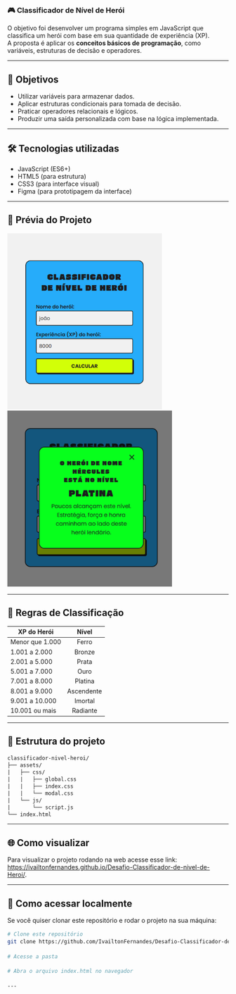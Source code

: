 ### 🎮 Classificador de Nível de Herói

 O objetivo foi desenvolver um programa simples em JavaScript que classifica um herói com base em sua quantidade de experiência (XP).  
A proposta é aplicar os **conceitos básicos de programação**, como variáveis, estruturas de decisão e operadores.

---

## 🎯 Objetivos

- Utilizar variáveis para armazenar dados.
- Aplicar estruturas condicionais para tomada de decisão.
- Praticar operadores relacionais e lógicos.
- Produzir uma saída personalizada com base na lógica implementada.

---

## 🛠 Tecnologias utilizadas

- JavaScript (ES6+)
- HTML5 (para estrutura)
-  CSS3 (para interface visual)
- Figma (para prototipagem da interface)

---

## 📸 Prévia do Projeto
<img src="./assets/previa nivel de heroi.png" alt="Prévia do projeto" width="auto" height="400"> <img src="./assets/previa nivel de heroi 2.png" alt="Prévia do projeto" width="auto" height="400">



---

## 🔢 Regras de Classificação
| XP do Herói | Nível |
| --- | :---: |
| Menor que 1.000 |	Ferro |
| 1.001 a 2.000 |	Bronze |
| 2.001 a 5.000 |	Prata |
| 5.001 a 7.000 |	Ouro |
| 7.001 a 8.000 |	Platina |
| 8.001 a 9.000 |	Ascendente |
| 9.001 a 10.000 |	Imortal |
| 10.001 ou mais |	Radiante |

---

## 📁 Estrutura do projeto

```
classificador-nivel-heroi/
├── assets/
|   ├── css/
|   |   ├── global.css
|   |   ├── index.css
|   |   └── modal.css
|   └── js/
|       └── script.js
└── index.html
```

---

## 🌐 Como visualizar

Para visualizar o projeto rodando na web acesse esse link: https://ivailtonfernandes.github.io/Desafio-Classificador-de-nivel-de-Heroi/.

---

## 📂 Como acessar localmente
Se você quiser clonar este repositório e rodar o projeto na sua máquina:

```bash
# Clone este repositório
git clone https://github.com/IvailtonFernandes/Desafio-Classificador-de-nivel-de-Heroi.git

# Acesse a pasta

# Abra o arquivo index.html no navegador

---

